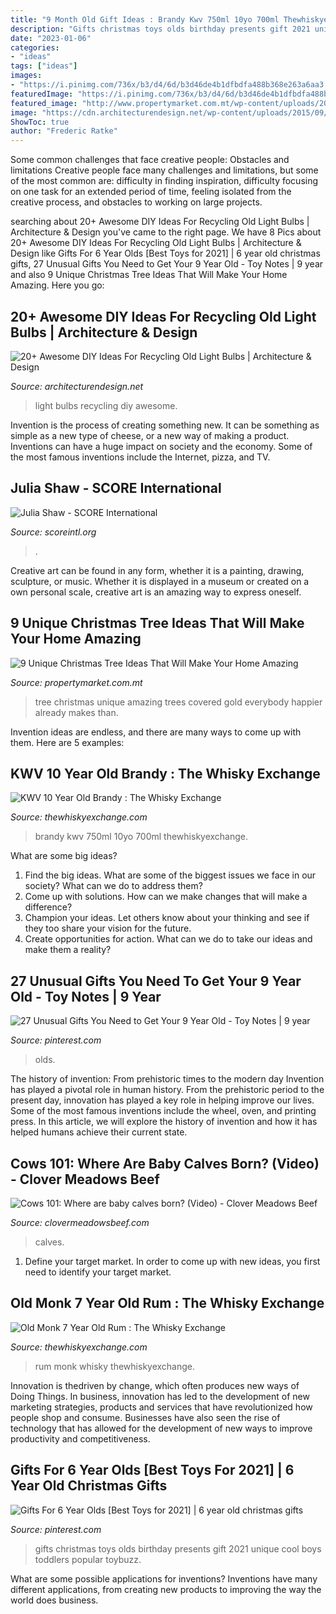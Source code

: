 ```yaml
---
title: "9 Month Old Gift Ideas : Brandy Kwv 750ml 10yo 700ml Thewhiskyexchange"
description: "Gifts christmas toys olds birthday presents gift 2021 unique cool boys toddlers popular toybuzz"
date: "2023-01-06"
categories:
- "ideas"
tags: ["ideas"]
images:
- "https://i.pinimg.com/736x/b3/d4/6d/b3d46de4b1dfbdfa488b368e263a6aa3.jpg"
featuredImage: "https://i.pinimg.com/736x/b3/d4/6d/b3d46de4b1dfbdfa488b368e263a6aa3.jpg"
featured_image: "http://www.propertymarket.com.mt/wp-content/uploads/2016/12/Unique-Christmas-Trees-Gold-covered-tree.jpg"
image: "https://cdn.architecturendesign.net/wp-content/uploads/2015/09/AD-Ideas-For-Recycling-Light-Bulbs-01.jpg"
ShowToc: true
author: "Frederic Ratke"
---
```



Some common challenges that face creative people: Obstacles and limitations
Creative people face many challenges and limitations, but some of the most common are: difficulty in finding inspiration, difficulty focusing on one task for an extended period of time, feeling isolated from the creative process, and obstacles to working on large projects.

	

		
searching about 20+ Awesome DIY Ideas For Recycling Old Light Bulbs | Architecture &amp; Design you've came to the right page. We have 8 Pics about 20+ Awesome DIY Ideas For Recycling Old Light Bulbs | Architecture &amp; Design like Gifts For 6 Year Olds [Best Toys for 2021] | 6 year old christmas gifts, 27 Unusual Gifts You Need to Get Your 9 Year Old - Toy Notes | 9 year and also 9 Unique Christmas Tree Ideas That Will Make Your Home Amazing. Here you go:
		
    
## 20+ Awesome DIY Ideas For Recycling Old Light Bulbs | Architecture &amp; Design

<img loading=lazy src="https://cdn.architecturendesign.net/wp-content/uploads/2015/09/AD-Ideas-For-Recycling-Light-Bulbs-01.jpg" onerror="this.onerror=null;this.src='https://tse3.mm.bing.net/th?id=OIP.-UyBYIcCDAt_nIRr5-C2DQHaGA&amp;pid=15.1';" alt="20+ Awesome DIY Ideas For Recycling Old Light Bulbs | Architecture &amp; Design">

_Source: architecturendesign.net_

>light bulbs recycling diy awesome. 

	

Invention is the process of creating something new. It can be something as simple as a new type of cheese, or a new way of making a product. Inventions can have a huge impact on society and the economy. Some of the most famous inventions include the Internet, pizza, and TV.

    
## Julia Shaw - SCORE International

<img loading=lazy src="https://scoreintl.org/wp-content/uploads/2020/02/image0-scaled.jpeg" onerror="this.onerror=null;this.src='https://tse3.mm.bing.net/th?id=OIP.JTzfdcdoc-ApfNgkvUNqaQHaJ4&amp;pid=15.1';" alt="Julia Shaw - SCORE International">

_Source: scoreintl.org_

>. 

	

Creative art can be found in any form, whether it is a painting, drawing, sculpture, or music. Whether it is displayed in a museum or created on a own personal scale, creative art is an amazing way to express oneself.

    
## 9 Unique Christmas Tree Ideas That Will Make Your Home Amazing

<img loading=lazy src="http://www.propertymarket.com.mt/wp-content/uploads/2016/12/Unique-Christmas-Trees-Gold-covered-tree.jpg" onerror="this.onerror=null;this.src='https://tse3.mm.bing.net/th?id=OIP._8A-r6ZK5g-F9aSj_45LcgHaMH&amp;pid=15.1';" alt="9 Unique Christmas Tree Ideas That Will Make Your Home Amazing">

_Source: propertymarket.com.mt_

>tree christmas unique amazing trees covered gold everybody happier already makes than. 

	

Invention ideas are endless, and there are many ways to come up with them. Here are 5 examples:

    
## KWV 10 Year Old Brandy : The Whisky Exchange

<img loading=lazy src="https://img.thewhiskyexchange.com/540/brandy_kwv1.jpg" onerror="this.onerror=null;this.src='https://tse3.mm.bing.net/th?id=OIP.vF18kJKeKk59gxmMMGaveQHaJ4&amp;pid=15.1';" alt="KWV 10 Year Old Brandy : The Whisky Exchange">

_Source: thewhiskyexchange.com_

>brandy kwv 750ml 10yo 700ml thewhiskyexchange. 

	

What are some big ideas?
1. Find the big ideas. What are some of the biggest issues we face in our society? What can we do to address them?
2. Come up with solutions. How can we make changes that will make a difference?
3. Champion your ideas. Let others know about your thinking and see if they too share your vision for the future.
4. Create opportunities for action. What can we do to take our ideas and make them a reality?

    
## 27 Unusual Gifts You Need To Get Your 9 Year Old - Toy Notes | 9 Year

<img loading=lazy src="https://i.pinimg.com/736x/b3/d4/6d/b3d46de4b1dfbdfa488b368e263a6aa3.jpg" onerror="this.onerror=null;this.src='https://tse1.mm.bing.net/th?id=OIP.V9lBLKE5cUVoKuH5c4qslgHaOV&amp;pid=15.1';" alt="27 Unusual Gifts You Need to Get Your 9 Year Old - Toy Notes | 9 year">

_Source: pinterest.com_

>olds. 

	

The history of invention: From prehistoric times to the modern day
Invention has played a pivotal role in human history. From the prehistoric period to the present day, innovation has played a key role in helping improve our lives. Some of the most famous inventions include the wheel, oven, and printing press. In this article, we will explore the history of invention and how it has helped humans achieve their current state.

    
## Cows 101: Where Are Baby Calves Born? (Video) - Clover Meadows Beef

<img loading=lazy src="https://www.clovermeadowsbeef.com/wp-content/uploads/2017/03/3-768x1024.jpg" onerror="this.onerror=null;this.src='https://tse1.mm.bing.net/th?id=OIP._HQwkmZOiG1iqXTsg4ihsgHaJ4&amp;pid=15.1';" alt="Cows 101: Where are baby calves born? (Video) - Clover Meadows Beef">

_Source: clovermeadowsbeef.com_

>calves. 

	

1. Define your target market. In order to come up with new ideas, you first need to identify your target market.

    
## Old Monk 7 Year Old Rum : The Whisky Exchange

<img loading=lazy src="https://img.thewhiskyexchange.com/540/rum_old5.jpg" onerror="this.onerror=null;this.src='https://tse2.mm.bing.net/th?id=OIP.uhQDRqOTtKFJgZfg4jMuoAHaJ4&amp;pid=15.1';" alt="Old Monk 7 Year Old Rum : The Whisky Exchange">

_Source: thewhiskyexchange.com_

>rum monk whisky thewhiskyexchange. 

	

Innovation is thedriven by change, which often produces new ways of Doing Things. In business, innovation has led to the development of new marketing strategies, products and services that have revolutionized how people shop and consume. Businesses have also seen the rise of technology that has allowed for the development of new ways to improve productivity and competitiveness.

    
## Gifts For 6 Year Olds [Best Toys For 2021] | 6 Year Old Christmas Gifts

<img loading=lazy src="https://i.pinimg.com/736x/18/9e/49/189e49d2e302c5ae8b9e5decf98bd315.jpg" onerror="this.onerror=null;this.src='https://tse4.mm.bing.net/th?id=OIP.3GiN1_BOGJB6GZ4iKugwiwHaOG&amp;pid=15.1';" alt="Gifts For 6 Year Olds [Best Toys for 2021] | 6 year old christmas gifts">

_Source: pinterest.com_

>gifts christmas toys olds birthday presents gift 2021 unique cool boys toddlers popular toybuzz. 

	

What are some possible applications for inventions?
Inventions have many different applications, from creating new products to improving the way the world does business.

